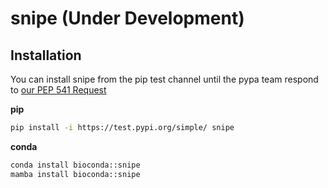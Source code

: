 # snipe (Under Development) 

## Installation

You can install snipe from the pip test channel until the pypa team respond to [our PEP 541 Request](https://github.com/pypi/support/issues/4364)

**pip**

```bash
pip install -i https://test.pypi.org/simple/ snipe
```

**conda**

```bash
conda install bioconda::snipe
mamba install bioconda::snipe
```